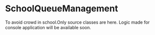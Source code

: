 # SchoolQueueManagement
To avoid crowd in school.Only source classes are here.
Logic made for console application will be available 
soon.
